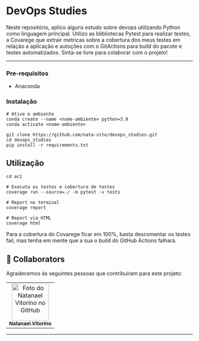 # DevOps Studies

Neste repositório, aplico alguns estudo sobre devops utilizando Python como linguagem principal. Utilizo as blibliotecas Pytest para realizar testes, a Covarege que extrair metricas sobre a cobertura dos meus testes em relação a aplicação e autoções com o GitActions para build do pacote e testes automatizados. Sinta-se livre para colaborar com o projeto!

---
### Pre-requisitos
- Anaconda 


### Instalação 
```
# Ative o ambiente
conda create --name <nome-ambiente> python=3.9
conda activate <nome-ambiente>

git clone https://github.com/nata-vito/devops_studies.git
cd devops_studies
pip install -r requirements.txt
```




## Utilização

```
cd ac1

# Executa os testes e cobertura de testes
coverage run --source=./ -m pytest -v tests

# Report no terminal
coverage report

# Report via HTML
coverage html
```

Para a cobertura do Covarege ficar em 100%, basta descomentar os testes fail, mas tenha em mente que a sua o build do GitHub Actions falhará.

## 🤝 Collaborators

Agradecemos às seguintes pessoas que contribuíram para este projeto:

<table>
  <tr>
    <td align="center">
      <a href="#">
        <img src="https://avatars.githubusercontent.com/u/64169072?v=4" width="100px;" alt="Foto do Natanael Vitorino no GitHub"/><br>
        <sub>
          <b>Natanael Vitorino</b>
        </sub>
      </a>
    </td>
  </tr>
</table>

---